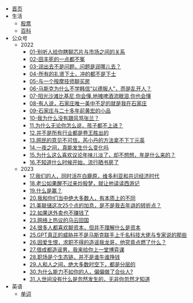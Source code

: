 * [首页](/)
* 生活
  * [股票](live/券商.md)
  * [百科](live/live.md)
* 公众号
  * 2022 
    * [01-别听人给你瞎聊芯片与市场之间的关系](live/公众号/01-别听人给你瞎聊芯片与市场之间的关系.md)
    * [02-田丰死的一点都不冤](live/公众号/02-田丰死的一点都不冤.md)
    * [03-润出去不是问题，问题是润哪儿去？](live/公众号/03-润出去不是问题，问题是润哪儿去.md)
    * [04-所有的礼贤下士，冲的都不是下士](live/公众号/04-所有的礼贤下士，冲的都不是下士.md)
    * [05-与一个按摩技师聊买房](live/公众号/05-与一个按摩技师聊买房.md)
    * [06-马斯克为什么不学韩信“以德服人”，而是乱开人？](live/公众号/06-马斯克为什么不学韩信“以德服人”，而是乱开人？.md)
    * [07-阳光沙滩比基尼,你会懂.地摊啤酒流眼泪,你也会懂](live/公众号/07-阳光沙滩比基尼,你会懂.地摊啤酒流眼泪,你也会懂.md)
    * [08-有人说，石家庄唯一美中不足的就是我在石家庄](live/公众号/08-有人说，石家庄唯一美中不足的就是我在石家庄.md)
    * [09-石家庄与二十多年前黄宏的小品](live/公众号/09-石家庄与二十多年前黄宏的小品.md)
    * [10-我为什么没有跟风骂张兰？](live/公众号/10-我为什么没有跟风骂张兰？.md)
    * [11.为什么无论你怎么说，孩子都不上进？](live/公众号/11.为什么无论你怎么说，孩子都不上进？.md)
    * [12.并不是所有行业都是卷王胜出的](live/公众号/12.并不是所有行业都是卷王胜出的.md)
    * [13.网民的意见不可信，芮小丹的方法拿不下丁元英](live/公众号/13.网民的意见不可信，芮小丹的方法拿不下丁元英.md)
    * [14.一夜之间，真能发生什么变化吗](live/公众号/14.一夜之间，真能发生什么变化吗.md)
    * [15.为什么这么喜欢议论年味儿淡了，却不想想，年是什么来的？](live/公众号/15.为什么这么喜欢议论年味儿淡了，却不想想，年是什么来的？.md)
    * [16.不知道什么时候开始，流行晒书房了](live/公众号/16.不知道什么时候开始，流行晒书房了.md)
  * 2023
    * [17.我们的人，同时活在白鹿原，维多利亚和共识经济时代](live/公众号/17.我们的人，同时活在白鹿原，维多利亚和共识经济时代.md)
    * [18.老公如果醒不过来炒股梦，就让他读读西游记](live/公众号/18.老公如果醒不过来炒股梦，就让他读读西游记.md)
    * [19.什么是赢？](live/公众号/19.什么是赢.md)
    * [20.我和你们当中绝大多数人，有本质上的不同](live/公众号/20.我和你们当中绝大多数人，有本质上的不同.md)
    * [21.美联储这次25个点的加息，是不是我去年讲的转折点？](live/公众号/21.美联储这次25个点的加息，是不是我去年讲的转折点？.md)
    * [22.如果送外卖也不赚钱了](live/公众号/22.如果送外卖也不赚钱了.md)
    * [23.网络上热议的马云回国](live/公众号/23.网络上热议的马云回国.md)
    * [24.很多人都喜欢聊资本，但并不理解什么是资本](live/公众号/24.很多人都喜欢聊资本，但并不理解什么是资本.md)
    * [25.GPT真正的威胁并不是马斯克联手上千名科技大佬与专家说的那些](live/公众号/25.GPT真正的威胁并不是马斯克联手上千名科技大佬与专家说的那些.md)
    * [26.因爱生恨，求职不得的造谣我龙哥，他究竟点燃了什么？](live/公众号/26.因爱生恨，求职不得的造谣我龙哥，他究竟点燃了什么？.md)
    * [27.借成都造谣男，我来给你上一堂博弈课](live/公众号/27.借成都造谣男，我来给你上一堂博弈课.md)
    * [28.职场是个生态链，并不是谁牛谁挣钱](live/公众号/28.职场是个生态链，并不是谁牛谁挣钱.md)
    * [29.人和人之间，绝大多数时空下，都是分层的](live/公众号/29.人和人之间，绝大多数时空下，都是分层的.md)
    * [30.为什么能力不如你的人，偏偏做了合伙人?](live/公众号/30.为什么能力不如你的人，偏偏做了合伙人？.md)
    * [31.人世间没有什么是忽然发生的，无非你忽然才知道](live/公众号/31.人世间没有什么是忽然发生的，无非你忽然才知道.md)
* 英语
  * [单词](live/keyword.md)